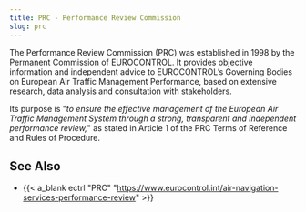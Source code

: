 ```yaml
---
title: PRC - Performance Review Commission
slug: prc
---
```


The Performance Review Commission (PRC) was established in 1998 by the
Permanent Commission of EUROCONTROL.
It provides objective information and independent advice to
EUROCONTROL’s Governing Bodies on European Air Traffic Management Performance,
based on extensive research, data analysis and consultation with stakeholders.

Its purpose is "_to ensure the effective management of the European Air
Traffic Management System through a strong, transparent and independent
performance review,_" as stated in Article 1 of the PRC Terms of Reference
and Rules of Procedure.

## See Also

* {{< a_blank ectrl "PRC" "https://www.eurocontrol.int/air-navigation-services-performance-review" >}}
